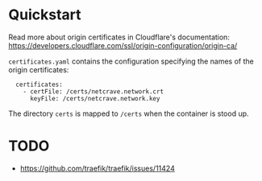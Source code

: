 # Quickstart
Read more about origin certificates in Cloudflare's documentation: https://developers.cloudflare.com/ssl/origin-configuration/origin-ca/

`certificates.yaml` contains the configuration specifying the names of the origin certificates:

```
  certificates:
    - certFile: /certs/netcrave.network.crt
      keyFile: /certs/netcrave.network.key
```

The directory `certs` is mapped to `/certs` when the container is stood up.

# TODO 
- https://github.com/traefik/traefik/issues/11424
